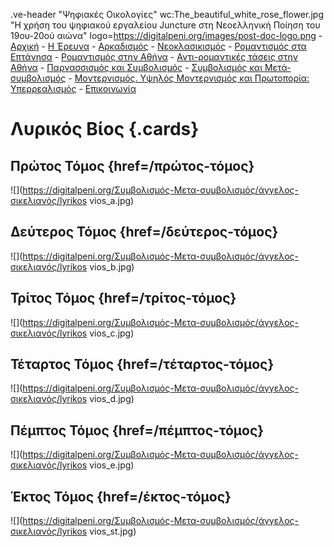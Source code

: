 .ve-header "Ψηφιακές Οικολογίες" wc:The_beautiful_white_rose_flower.jpg "Η χρήση του ψηφιακού εργαλείου Juncture στη Νεοελληνική Ποίηση του 19ου-20ού αιώνα" logo=https://digitalpeni.org/images/post-doc-logo.png 
    - [Αρχική](/)
    - [H Έρευνα](/έρευνα)
    - [Αρκαδισμός](/aρκαδισμός)
    - [Νεοκλασικισμός](/nεοκλασικισμός)
    - [Ρομαντισμός στα Επτάνησα](/pομαντισμός-στα-eπτάνησα)
    - [Ρομαντισμός στην Αθήνα](/pομαντισμός-στην-aθήνα)
    - [Αντι-ρομαντικές τάσεις στην Αθήνα](/aντι-ρομαντικές-τάσεις-στην-Αθήνα)
    - [Παρνασσισμός και Συμβολισμός](/παρνασσισμός-συμβολισμός)
    - [Συμβολισμός και Μετά-συμβολισμός](/Συμβολισμός-Μετα-συμβολισμός)
    - [Μοντερνισμός. Υψηλός Μοντερνισμός και Πρωτοπορία: Υπερρεαλισμός](/μοντερνισμός-υψηλός-μοντερνισμός-πρωτοπορία-υπερρεαλισμός)
    - [Επικοινωνία](/επικοινωνία)

# Λυρικός Βίος {.cards}

## Πρώτος Τόμος {href=/πρώτος-τόμος}

![](https://digitalpeni.org/Συμβολισμός-Μετα-συμβολισμός/άγγελος-σικελιανός/lyrikos vios_a.jpg)


## Δεύτερος Τόμος {href=/δεύτερος-τόμος}

![](https://digitalpeni.org/Συμβολισμός-Μετα-συμβολισμός/άγγελος-σικελιανός/lyrikos vios_b.jpg)


## Τρίτος Τόμος {href=/τρίτος-τόμος}

![](https://digitalpeni.org/Συμβολισμός-Μετα-συμβολισμός/άγγελος-σικελιανός/lyrikos vios_c.jpg)


## Τέταρτος Τόμος {href=/τέταρτος-τόμος}

![](https://digitalpeni.org/Συμβολισμός-Μετα-συμβολισμός/άγγελος-σικελιανός/lyrikos vios_d.jpg)


## Πέμπτος Τόμος {href=/πέμπτος-τόμος}

![](https://digitalpeni.org/Συμβολισμός-Μετα-συμβολισμός/άγγελος-σικελιανός/lyrikos vios_e.jpg)


## Έκτος Τόμος {href=/έκτος-τόμος}

![](https://digitalpeni.org/Συμβολισμός-Μετα-συμβολισμός/άγγελος-σικελιανός/lyrikos vios_st.jpg)
